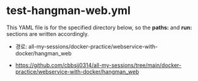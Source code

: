 # test-hangman-web.yml

This YAML file is for the specified directory below, so the **paths:** and **run:** sections are written accordingly.

- 경로: all-my-sessions/docker-practice/webservice-with-docker/hangman_web

- https://github.com/cbbsjj0314/all-my-sessions/tree/main/docker-practice/webservice-with-docker/hangman_web
